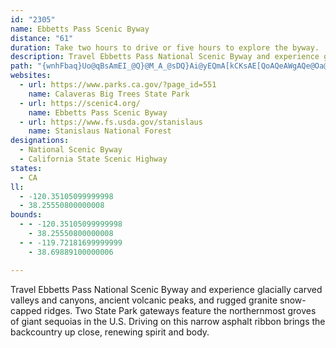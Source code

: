 ```yaml
---
id: "2305"
name: Ebbetts Pass Scenic Byway
distance: "61"
duration: Take two hours to drive or five hours to explore the byway.
description: Travel Ebbetts Pass National Scenic Byway and experience glacially carved valleys and canyons, ancient volcanic peaks, and rugged granite snow-capped ridges. Two State Park gateways feature the northernmost groves of giant sequoias in the U.S. Driving on this narrow asphalt ribbon brings the backcountry up close, renewing spirit and body.
path: "{wnhFbaq}Uo@qBsAmEI_@Q}@M_A_@sDQ}Ai@yEQmA[kCKsAE[QoAQeAWgAQe@Oa@[m@KSaAaBw@iAs@gAUYk@_AsBwCW_@i@w@Q[U]}@yA_AqAW[kBoCm@y@o@u@[[u@o@oBsAyAaAYS[S[Wq@s@UYW_@OYa@}@Qg@{AcEe@iAuAaCoAkAYU{@c@sBq@{A][MWQSOSYMUYwAI_@O[Q]s@_Ak@g@MQGYIeAG}@MsBCu@@[F[f@}ARk@Vw@Ri@Fo@Bc@AYGYKUq@_AaAoAMSEKCQ@YJqA@[?UEe@EUI]c@aBMa@KUSYWU[G_@CSESISQQOMSw@_B[c@wCwBo@i@k@g@o@c@o@]]Mi@a@SSOUM[KYI[EYI_AEgAC[Ei@Io@Ys@s@iBQg@Eo@Fy@Jk@?WEYe@mBKu@Eo@EeAEqAOaBDs@?o@?uAHiBOgDu@{B}B{Bu@g@SK]Mg@MOC[AY@q@Fg@LiA`@sA|@OJ_@RKDKFu@R[D[@W?[C]I[M[OSOMQU_@_AmBgAcCs@{Ak@oAk@gAy@iBQc@yAwCc@{@qA_C_DiE_@m@i@w@i@q@g@u@yAoBs@}@oAuAmAmAoAeAk@c@k@_@gAi@y@_@y@c@aCiAgD_BqEs@eAYiAq@iAsAiA_CYsASiF@yECq@Ci@Em@MmAQyAqAgJe@oD_A{F}CsMi@_AWY]SyB}@cBu@o@]YQWSWYQWU_@e@eASi@i@wBMc@a@wAQi@_BeGc@uAUg@S[W[][W]aEsEoDsGeBwCaAwAuAcAc@Ku@IgB@yDp@}CJmGk@cCe@cAIeACYDaAT]P}BrBsBvAk@XqA^UDc@@_@Aa@C]E_@K]KSKe@[iAiAcD}F{AiDiAmDiAyEGSCOqEmQk@yB]cBUyASaBM}EK}ASuAYsAa@gAcAgBiAaByAkAy@e@i@UgA_@mLyDe@Ou@YeBs@OE{Am@w@c@]OoAg@[M_Aw@kAkBa@w@_@iA_@gBOkB?oBPqDrAiLTeD@m@@gBEkCSaCu@eF_@uAy@}Bg@mAgAyBmBmDWg@Ui@aPoZcBaD]o@iYyi@sBaFwJqZ_DmH{DsGqIcL}H_LaBoCe@qA_@uAUgCAo@Am@TsDPuAZyAXmBJqBE{AUsBc@}AWo@a@u@_@a@m@g@a@Ye@Su@Ua@Ga@Ec@EgLSWAi@AsAKk@I]MmCw@m@WaB{@iAq@mDyAiCo@qF}@gAY{Bw@eAg@iAs@_Ak@[Q[S}@]a@K_AQwABYDWDeAZ{AdAsCxCq@b@]P}@R_AN_B?}@Oy@Y_Ag@w@q@aAyAs@mBuAiEMc@y@_Ca@qAuBkGm@sBi@wA_AkDm@gC_AkGSiA[{@c@y@U_@QS[YWSYS]O_@K]Io@G]AaBAUCm@Gs@OSIqAk@_BmASQi@a@y@m@mAu@cFsBmAs@{@eAu@sAoA{Fk@aCcCkGsCcG_AwAkAiAYSsB_Ac@OuCc@iBKgAK_@Ku@]g@][_@]i@KUwA}Ek@mBS_@UYq@m@{@_@_AMmHGeDGe@C[E}@Qu@Ws@]YQuAsAiAkBw@sB{@oE_@iAaAmAeAk@_BOcAHeAb@wGtDwA\\{@?y@Qw@a@s@y@y@sAg@o@m@i@aAg@e@McAWm@SWSo@k@QUo@m@WSs@e@[K]G]AaHJQ@qBBi@Ak@Gg@K[Ms@k@UYYe@Uq@Mg@O{A^gLEeBGw@K{@e@yAe@eAW[U]W_@W]W]Qc@c@iA[uAIuADaMEgBYkBYgA_AyBiAyA}CsCcByB_AmBwEgM}@gBq@}@w@u@}I{GgDeDoBqCqHwL_CkDmAoAsCyBgCkAsFgBgAc@]Q_@Wi@c@_@_@_@e@c@o@Wo@IWOg@Ke@Ko@Gi@Ek@OeF?{A?m@Bm@Dm@Fs@Fm@nDaUDg@Fo@Bi@@i@Aa@Aa@A[Go@M}@Oq@Uu@{A_EQe@YqAIm@Ei@Eo@?i@@o@Bk@Fk@Hm@Jg@dAeEXmAFm@Da@Bk@@u@?i@GeAGi@Gg@Mo@Oe@a@eAcA_BuAmAaAe@aASyF]c@Ic@K_@Oc@U[U_@[YYQUGGYc@Uc@Sc@sEqNg@mBQuB?eCfAcJBk@@o@Ak@Cm@Ck@k@cFK_B?{AXeCbAoE^yBJaCIeCq@kDsEiPi@gCImCHmJIeCmDwXyF}p@aDeUOqF?uROgCo@sDkFcNc@}Ag@uCaCkSg@eC{@yBo@kA{OqSmBaBsAu@gOuEsBe@sBMcGXmBQiA[kI{DoBw@sBSeF?kBc@_M{EcEy@gESqBYgA]{AgAmAaBs@_B{FcTsA_EkB_E{HkMy@sBi@sCSeDA{KEmCi@wCcAgCeAsAs@o@{LcH}EgDiBcBiPoRgAeAaBqAwBmAaIyCyAaAm@q@kBuCgAsD}Mo}@[uDg@qYw@wDu@eB_CoCiAk@aDy@iD_@iDm@qFmB{M_GcDgCcAkA_RiXyA{AcAs@eAk@}C_Aia@}KqBwAwAiBo@sB]iDB}ATeBx@eCpIgP|CgHnCkIlAyHnA_CHe@HiDEwH@eREkAY_Co@mBw@yA_CsCgDyEeBmC[s@M_@?a@B_E]_C?s@Bs@h@_CCsASsA}EaQcDcJ_BkAu@mA}AsD]e@uAeAcCgCcDuCsFaHg@c@uB[eAe@i@RMrDl@lDCl@KLmDH}ANeAAa@Mm@i@ISIy@DoF_@_E?q@eA{F]_Ao@y@sFuDYq@?k@T[xCm@z@YPYX_DdBoKBc@YyA_@mF?qM_@sDg@sIFsAJ}@Zm@fCuCRi@N}ADwCl@_C?g@Qw@q@{@g@yA[g@}@k@eBYuAy@wAmA[eB]m@kAe@{A_AaAqAmCy@m@YuBaBkCmAkLqDiCuCeAcBa@aAkBcG[q@iAsAgDyCwAaBgAyBmDyNgAiHyBgK[_Ai@eAmAeAu@aDiBaFMqAI{Be@_DYy@e@{@sAkBu@s@mCaB}AcC_DaDaEiF[q@eBsFcJ{PcDcIoBmGaDaGKo@_@uE_@kCCiABmBh@_IZaBrBwDl@oBnBsIHs@?m@ScCUoAyAyFGq@JuCaBgIUkB}AmIyBiIUeC}BuICe@V_BTi@n@q@Zy@B_AKk@Se@_A_A}@YcA\\uA`AYHwC]eBAiCs@iA}@wFsGwAgAkAuC_AeAc@EcBDiBRI]XyAB_APu@b@k@Ha@O_@mB_B?_@vB_@pBKLKH_@Mg@_@y@iFaGkDuCuBkAyCgCmDNw@GuCsBo@QmBB_C^wFxBwE|Jk@dCm@`AY|BSb@i@n@_BlAu@fAYP_AXY?]Kq@mAMe@UyDYg@YWYGo@D}C^i@Ke@s@e@gBS_@}@}@OyAy@yBiCmFk@{BQ{Ck@u[UgB_A{D_AwBmAgBgEsEeBeCy@aCqGoSiA{CEeMiBqMCsAb@eE`@eAp@_A~CuCl@kAJy@UgBSm@[]mE{@wBkAeBuAc@u@iAuDgEuPy@uHOk@}AmDuDoLeA_GS{BNmBaAsFA_@NeCIuCUcBEuCm@aGQqFCcANeCIgEIc@sAsCiBiCkBeCqBsA_DgJ_CmCYeAAm@Fk@^u@f@]z@MdAd@|CfC~@FlA{@bBuB`@}@Ne@Lc@@KJs@LmETsFNkBJYFQPw@Bm@@q@EuAFqBFcBDy@J{BRiCh@gG~@yG`@qBCqA@qA`@aCR}Ah@aCPcAHu@TaARcAJ_BF}AL}AJ}@PkALqADeC@u@Iq@?{@Dq@By@Be@`@gBjAkFfCuH^aBnAkClAuLvBmMTm@TyBF{@Q_J[{BDmDh@kD?yBSeCQ_@aCcB}@uAu@o@[QmCKYOeAeDyCgHqCgD_Ay@mBeA[E}@FsBj@yABiDe@wGSkC@g@Fy@j@mAlAu@d@q@Jq@MgBqAo@SyEg@eA@k@JcCfBmFd@aAEiNiF_Aq@[a@qBkD{AgBiHkDoDsCwEyAwBKe@^o@|@}@lCy@fHU`AuAvDi@f@w@Py@O{C{BsGmCoCwAi@A_@Fe@j@K`@_@v@}@XkBHq@N{@DkFq@_DA}@Jy@ZoBfBgAp@eA^cAJq@Es@Si@_@}BaE_AeCEo@Aa@Co@Gu@Ai@@eBQgBa@mBaBcDgAyA_AuBOy@As@TeF?gAVeCBuAS][MwFWuCi@a@O{AAmAi@_A{AYy@U{@G}DKg@s@{AIi@MQa@YO[[mLH_AnCi@vBy@nDq@lAm@~BqCHg@ISc@Lu@x@u@`@i@JcCAaBq@mEd@sCLuCjAi@^kAfB}@r@i@fBs@vAURYJ_@G}@k@uByBSgBHo@TMf@AhB^f@CzBe@ZoAPeDPy@XY^K`@?~CLv@[pAy@`CmC`@WxBk@LSCYMQeABcE`AcC\\cCXcC?_@YS]IiANcDe@qGO_@_@QYPIb@BnAG`AQx@cBfAc@H[Em@c@iDsDiB_AiBiBa@?eF~@}AOq@[mBgBiIqLeBuBu@_Bc@gBiCgIo@qAkIkJgRoYqR{VgDuHoB{CcAy@yAw@oNoEqGqF_A_As@aAs@{ASoAGgAl@mDbC{FJg@EYIWo@s@wDkDaF{F}AwAc@i@cAyAmCwFo@sB_@s@sAaAISEe@bAkCDm@Ey@Ig@m@sAgAkAs@eAkAaAEYBkCT{CCe@Gk@wAuEi@eCUmDyAeJi@wEc@s@a@]}Ak@UUo@kDGs@Bm@OeBsAaF[y@mCsD_@s@Ow@IyAS{Au@eDc@y@eBkBYu@y@aEmAcCe@gB_AyA_@yAc@kAgE}DiBwBs@kAQs@wB{Bi@yCeB{EcAaBo@k@mAq@Wk@WoAYc@_@_@e@MeBKiGDeEPgFeAsBRcCj@iADkCd@kBSmBk@sAMoAFmGjBoBFsAGcAKo@Si@k@_@y@cAsDi@eAiAg@s@CiAHiBZ_Aj@yExE]f@_@pAo@zDc@pAyEbJgBpCu@`@w@Lu@Ku@a@gAyAy@qAeA{CuAcGg@w@s@k@o@Oq@?wDhA_BRk@?gBa@}DaCcAW_B?cAXmB~Bk@Rm@?mCoAiBCoAl@sAdCOj@yA`B}@\\cGrAy@f@iALeABsCwAqAUoH|A{Av@wGzIiAd@{@?}@MkCsBm@W}@Eq@PsCzAsAvAYn@}@jFi@fAkBpBeMbLkMdHi@j@Yb@kBdG_ChIsElIwAlHg@dB_BxDc@zA_@`D?bAd@nKBzDIxAq@pD{A~CgL|N}AlAy@^}E~@sJzC_I~Cu@p@wCvFu@x@cAv@s@pA_@zAIx@AdAXhF?jEYxCm@nE?nAr@dJ@pAUzCUjA{A~B}AjAmDfBwAXoDVcB\\}EhCwDzAaPjEy@r@m@~@_@zABfBVvAj@~@f@d@|@ZhEpAvAJrC]~AFnAhAfBlD~ArAn@z@h@vCO~O_@dBa@r@w@~@sCbC"
websites:
  - url: https://www.parks.ca.gov/?page_id=551
    name: Calaveras Big Trees State Park
  - url: https://scenic4.org/
    name: Ebbetts Pass Scenic Byway
  - url: https://www.fs.usda.gov/stanislaus
    name: Stanislaus National Forest
designations:
  - National Scenic Byway
  - California State Scenic Highway
states:
  - CA
ll:
  - -120.35105099999998
  - 38.25550800000008
bounds:
  - - -120.35105099999998
    - 38.25550800000008
  - - -119.72181699999999
    - 38.69889100000006

---
```


Travel Ebbetts Pass National Scenic Byway and experience glacially carved valleys and canyons, ancient volcanic peaks, and rugged granite snow-capped ridges. Two State Park gateways feature the northernmost groves of giant sequoias in the U.S. Driving on this narrow asphalt ribbon brings the backcountry up close, renewing spirit and body.
